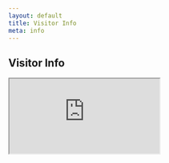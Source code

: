 ```yaml
---
layout: default
title: Visitor Info
meta: info
---
```

<section class="diamond-bg7">
    <div class="container">
        <h1 class="display-1 shadow-text lh-1">Visitor Info</h1>
        <div class="ratio ratio-16x9">
            <iframe src="https://www.google.com/maps/d/embed?mid=1e6Nvl9pSDrBdsh-9WWbGf3-QLdrcyGsm&ehbc=2E312F"></iframe>
        </div>
    </div>
</section>
